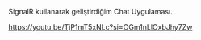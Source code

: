 SignalR kullanarak geliştirdiğim Chat Uygulaması.

https://youtu.be/TjP1mT5xNLc?si=OGm1nLlOxbJhy7Zw

